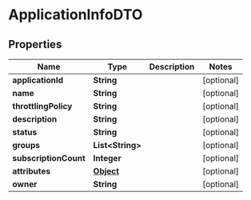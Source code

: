 

# ApplicationInfoDTO

## Properties

Name | Type | Description | Notes
------------ | ------------- | ------------- | -------------
**applicationId** | **String** |  |  [optional]
**name** | **String** |  |  [optional]
**throttlingPolicy** | **String** |  |  [optional]
**description** | **String** |  |  [optional]
**status** | **String** |  |  [optional]
**groups** | **List&lt;String&gt;** |  |  [optional]
**subscriptionCount** | **Integer** |  |  [optional]
**attributes** | [**Object**](.md) |  |  [optional]
**owner** | **String** |  |  [optional]



